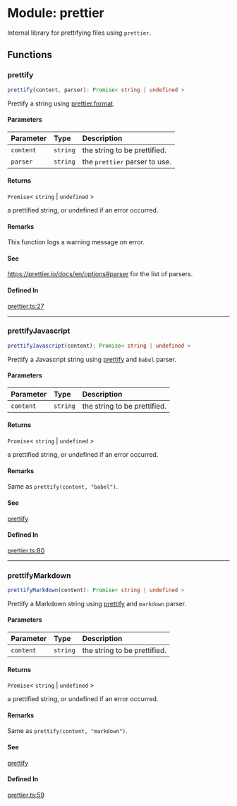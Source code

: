 # Module: prettier

Internal library for prettifying files using `prettier`.

## Functions

### prettify

```ts
prettify(content, parser): Promise< string | undefined >
```

Prettify a string using [prettier.format](https://prettier.io/docs/en/api#prettierformatsource-options).

#### Parameters

| Parameter | Type | Description |
| :------ | :------ | :------ |
| `content` | `string` | the string to be prettified. |
| `parser` | `string` | the `prettier` parser to use. |

#### Returns

`Promise`\< `string` \| `undefined` \>

a prettified string, or undefined if an error occurred.

#### Remarks

This function logs a warning message on error.

#### See

https://prettier.io/docs/en/options#parser for the list of parsers.

#### Defined In

[prettier.ts:27](https://github.com/graphql-markdown/graphql-markdown/blob/main/packages/utils/src/prettier.ts#L27)

***

### prettifyJavascript

```ts
prettifyJavascript(content): Promise< string | undefined >
```

Prettify a Javascript string using [prettify](prettier.md#prettify) and `babel` parser.

#### Parameters

| Parameter | Type | Description |
| :------ | :------ | :------ |
| `content` | `string` | the string to be prettified. |

#### Returns

`Promise`\< `string` \| `undefined` \>

a prettified string, or undefined if an error occurred.

#### Remarks

Same as `prettify(content, "babel")`.

#### See

[prettify](prettier.md#prettify)

#### Defined In

[prettier.ts:80](https://github.com/graphql-markdown/graphql-markdown/blob/main/packages/utils/src/prettier.ts#L80)

***

### prettifyMarkdown

```ts
prettifyMarkdown(content): Promise< string | undefined >
```

Prettify a Markdown string using [prettify](prettier.md#prettify) and `markdown` parser.

#### Parameters

| Parameter | Type | Description |
| :------ | :------ | :------ |
| `content` | `string` | the string to be prettified. |

#### Returns

`Promise`\< `string` \| `undefined` \>

a prettified string, or undefined if an error occurred.

#### Remarks

Same as `prettify(content, "markdown")`.

#### See

[prettify](prettier.md#prettify)

#### Defined In

[prettier.ts:59](https://github.com/graphql-markdown/graphql-markdown/blob/main/packages/utils/src/prettier.ts#L59)
